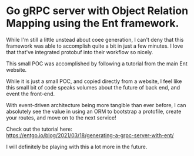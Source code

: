 # Go gRPC server with Object Relation Mapping using the Ent framework. 


While I'm still a little unstead about coee generation, I can't deny that this framework was able to accomplish quite a bit in just a few minutes. I love that that've integrated protobuf into their workflow so nicely.  
  
  
This small POC was accomplished by following a tutorial from the main Ent website.

While it is just a small POC, and copied directly from a website, I feel like this small bit of code speaks volumes about the future of back end, and event the front-end.


With event-driven architecture being more tangible than ever before, I can absolutely see the value in using an ORM to bootstrap a protofile, create your routes, and move on to the next service!

Check out the tutorial here:  
https://entgo.io/blog/2021/03/18/generating-a-grpc-server-with-ent/
  
  
I will definitely be playing with this a lot more in the future.